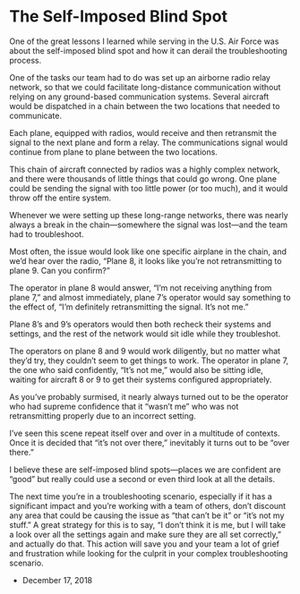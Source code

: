 The Self-Imposed Blind Spot
===========================

One of the great lessons I learned while serving in the U.S. Air Force was about the self-imposed blind spot and how it can derail the troubleshooting process.

One of the tasks our team had to do was set up an airborne radio relay network, so that we could facilitate long-distance communication without relying on any ground-based communication systems. Several aircraft would be dispatched in a chain between the two locations that needed to communicate.

Each plane, equipped with radios, would receive and then retransmit the signal to the next plane and form a relay. The communications signal would continue from plane to plane between the two locations.

This chain of aircraft connected by radios was a highly complex network, and there were thousands of little things that could go wrong. One plane could be sending the signal with too little power (or too much), and it would throw off the entire system.

Whenever we were setting up these long-range networks, there was nearly always a break in the chain—somewhere the signal was lost—and the team had to troubleshoot.

Most often, the issue would look like one specific airplane in the chain, and we’d hear over the radio, “Plane 8, it looks like you’re not retransmitting to plane 9. Can you confirm?”

The operator in plane 8 would answer, “I’m not receiving anything from plane 7,” and almost immediately, plane 7’s operator would say something to the effect of, “I’m definitely retransmitting the signal. It’s not me.”

Plane 8’s and 9’s operators would then both recheck their systems and settings, and the rest of the network would sit idle while they troubleshot.

The operators on plane 8 and 9 would work diligently, but no matter what they’d try, they couldn’t seem to get things to work. The operator in plane 7, the one who said confidently, “It’s not me,” would also be sitting idle, waiting for aircraft 8 or 9 to get their systems configured appropriately.

As you’ve probably surmised, it nearly always turned out to be the operator who had supreme confidence that it “wasn’t me” who was not retransmitting properly due to an incorrect setting.

I’ve seen this scene repeat itself over and over in a multitude of contexts. Once it is decided that “it’s not over there,” inevitably it turns out to be “over there.”

I believe these are self-imposed blind spots—places we are confident are “good” but really could use a second or even third look at all the details.

The next time you’re in a troubleshooting scenario, especially if it has a significant impact and you’re working with a team of others, don’t discount any area that could be causing the issue as “that can’t be it” or “it’s not my stuff.” A great strategy for this is to say, “I don’t think it is me, but I will take a look over all the settings again and make sure they are all set correctly,” and actually do that. This action will save you and your team a lot of grief and frustration while looking for the culprit in your complex troubleshooting scenario.

*   December 17, 2018